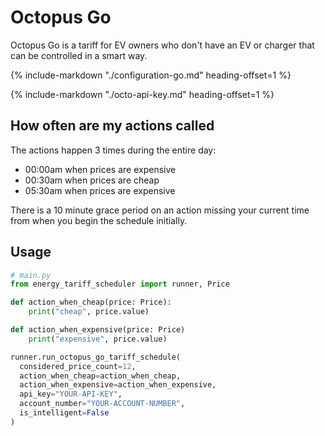 # Octopus Go

Octopus Go is a tariff for EV owners who don't have an EV or charger that can be controlled in a smart way.

<!--start-->
{%
    include-markdown "./configuration-go.md"
    heading-offset=1
%}
<!--end-->

<!--start-->
{%
    include-markdown "./octo-api-key.md"
    heading-offset=1
%}
<!--end-->

## How often are my actions called

The actions happen 3 times during the entire day:

- 00:00am when prices are expensive
- 00:30am when prices are cheap
- 05:30am when prices are expensive

There is a 10 minute grace period on an action missing your current time from when you begin the schedule initially.

## Usage

```py
# main.py
from energy_tariff_scheduler import runner, Price

def action_when_cheap(price: Price):
    print("cheap", price.value)

def action_when_expensive(price: Price)
    print("expensive", price.value)

runner.run_octopus_go_tariff_schedule(
  considered_price_count=12,
  action_when_cheap=action_when_cheap,
  action_when_expensive=action_when_expensive,
  api_key="YOUR-API-KEY",
  account_number="YOUR-ACCOUNT-NUMBER",
  is_intelligent=False
)
```
